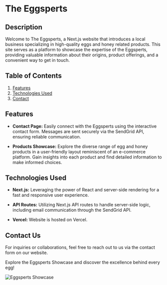 # The Eggsperts

## Description

Welcome to The Eggsperts, a Next.js website that introduces a local business specializing in high-quality eggs and honey related products. This site serves as a platform to showcase the expertise of the Eggsperts, providing valuable information about their origins, product offerings, and a convenient way to get in touch.

## Table of Contents

1. [Features](#features)
2. [Technologies Used](#technologies-used)
3. [Contact](#contact-us)

## Features

- **Contact Page:** Easily connect with the Eggsperts using the interactive contact form. Messages are sent securely via the SendGrid API, ensuring reliable communication.

- **Products Showcase:** Explore the diverse range of egg and honey products in a user-friendly layout reminiscent of an e-commerce platform. Gain insights into each product and find detailed information to make informed choices.

## Technologies Used

- **Next.js:** Leveraging the power of React and server-side rendering for a fast and responsive user experience.

- **API Routes:** Utilizing Next.js API routes to handle server-side logic, including email communication through the SendGrid API.

- **Vercel:** Website is hosted on Vercel.

## Contact Us

For inquiries or collaborations, feel free to reach out to us via the contact form on our website.

Explore the Eggsperts Showcase and discover the excellence behind every egg!

![Eggsperts Showcase](assets/eggsperts-screenshot.png)
